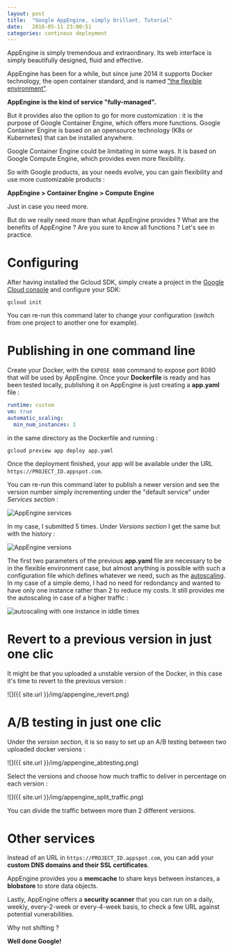 ```yaml
---
layout: post
title:  "Google AppEngine, simply brillant. Tutorial"
date:   2016-05-11 23:00:51
categories: continous deployment
---
```


AppEngine is simply tremendous and extraordinary. Its web interface is simply beautifully designed, fluid and effective.

AppEngine has been for a while, but since june 2014 it supports Docker technology, the open container standard, and is named ["the flexible environment"](https://cloud.google.com/appengine/docs/flexible/custom-runtimes/).

**AppEngine is the kind of service "fully-managed".**

But it provides also the option to go for more customization : it is the purpose of Google Container Engine, which offers more functions. Google Container Engine is based on an opensource technology (K8s or Kubernetes) that can be installed anywhere.

Google Container Engine could be limitating in some ways. It is based on Google Compute Engine, which provides even more flexibility.

So with Google products, as your needs evolve, you can gain flexibility and use more customizable products :

**AppEngine > Container Engine > Compute Engine**

Just in case you need more.

But do we really need more than what AppEngine provides ? What are the benefits of AppEngine ? Are you sure to know all functions ? Let's see in practice.


# Configuring

After having installed the Gcloud SDK, simply create a project in the [Google Cloud console](https://console.cloud.google.com) and configure your SDK:

    gcloud init

You can re-run this command later to change your configuration (switch from one project to another one for example).

# Publishing in one command line

Create your Docker, with the `EXPOSE 8080` command to expose port 8080 that will be used by AppEngine. Once your **Dockerfile** is ready and has been tested locally, publishing it on AppEngine is just creating a **app.yaml** file :

```yaml
runtime: custom
vm: true
automatic_scaling:
  min_num_instances: 1
```

in the same directory as the Dockerfile and running :

    gcloud preview app deploy app.yaml

Once the deployment finished, your app will be available under the URL `https://PROJECT_ID.appspot.com`.

You can re-run this command later to publish a newer version and see the version number simply incrementing under the "default service" under *Services section* :

![AppEngine services]({{site.url}}/img/appengine_versions.png)

In my case, I submitted 5 times. Under *Versions section* I get the same but with the history :

![AppEngine versions]({{site.url}}/img/appengine_versions.png)


The first two parameters of the previous **app.yaml** file are necessary to be in the flexible environment case, but almost anything is possible with such a configuration file which defines whatever we need, such as the [autoscaling](https://cloud.google.com/appengine/docs/python/config/appref#scaling_elements). In my case of a simple demo, I had no need for redondancy and wanted to have only one instance rather than 2 to reduce my costs. It still provides me the autoscaling in case of a higher traffic :

![autoscaling with one instance in iddle times]({{site.url}}/img/appengine_instances.png)

# Revert to a previous version in just one clic

It might be that you uploaded a unstable version of the Docker, in this case it's time to revert to the previous version :

![]({{ site.url }}/img/appengine_revert.png)

# A/B testing in just one clic

Under the *version section*, it is so easy to set up an A/B testing between two uploaded docker versions :

![]({{ site.url }}/img/appengine_abtesting.png)

Select the versions and choose how much traffic to deliver in percentage on each version :

![]({{ site.url }}/img/appengine_split_traffic.png)

You can divide the traffic between more than 2 different versions.

# Other services

Instead of an URL in `https://PROJECT_ID.appspot.com`, you can add your **custom DNS domains and their SSL certificates**.

AppEngine provides you a **memcache** to share keys between instances, a **blobstore** to store data objects.

Lastly, AppEngine offers a **security scanner** that you can run on a daily, weekly, every-2-week or every-4-week basis, to check a few URL against potential vunerabilities.

Why not shifting ?


**Well done Google!**
